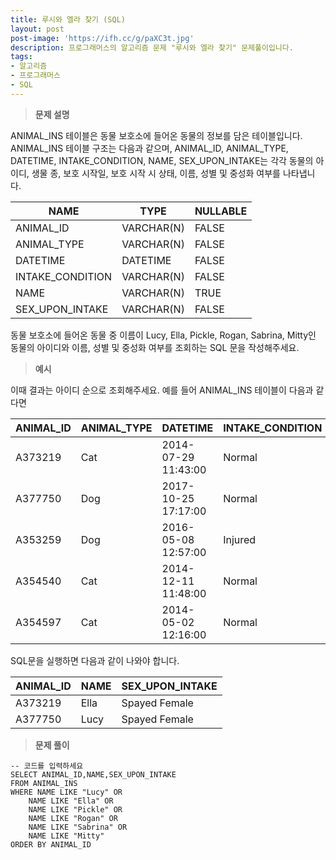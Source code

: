 ```yaml
---
title: 루시와 엘라 찾기 (SQL)
layout: post
post-image: 'https://ifh.cc/g/paXC3t.jpg'
description: 프로그래머스의 알고리즘 문제 "루시와 엘라 찾기" 문제풀이입니다.
tags:
- 알고리즘
- 프로그래머스
- SQL
---
```



>**문제 설명**

ANIMAL_INS 테이블은 동물 보호소에 들어온 동물의 정보를 담은 테이블입니다. ANIMAL_INS 테이블 구조는 다음과 같으며, ANIMAL_ID, ANIMAL_TYPE, DATETIME, INTAKE_CONDITION, NAME, SEX_UPON_INTAKE는 각각 동물의 아이디, 생물 종, 보호 시작일, 보호 시작 시 상태, 이름, 성별 및 중성화 여부를 나타냅니다.

| NAME | TYPE | NULLABLE |
|--|--|--|
| ANIMAL_ID | VARCHAR(N) | FALSE |
| ANIMAL_TYPE | VARCHAR(N) | FALSE |
| DATETIME | DATETIME | FALSE |
| INTAKE_CONDITION | VARCHAR(N) | FALSE |
| NAME | VARCHAR(N) | TRUE |
| SEX_UPON_INTAKE | VARCHAR(N) | FALSE |

동물 보호소에 들어온 동물 중 이름이 Lucy, Ella, Pickle, Rogan, Sabrina, Mitty인 동물의 아이디와 이름, 성별 및 중성화 여부를 조회하는 SQL 문을 작성해주세요.

>**예시**

이때 결과는 아이디 순으로 조회해주세요. 예를 들어 ANIMAL_INS 테이블이 다음과 같다면

| ANIMAL_ID | ANIMAL_TYPE | DATETIME | INTAKE_CONDITION | NAME | SEX_UPON_INTAKE |
|--|--|--|--|--|--|
| A373219 | Cat | 2014-07-29 11:43:00 | Normal | Ella | Spayed Female |
| A377750 | Dog | 2017-10-25 17:17:00 | Normal | Lucy | Spayed Female |
| A353259 | Dog | 2016-05-08 12:57:00 | Injured | Bj | Neutered Male |
| A354540 | Cat | 2014-12-11 11:48:00 | Normal | Tux | Neutered Male |
| A354597 | Cat | 2014-05-02 12:16:00 | Normal | Ariel | Spayed Female |

SQL문을 실행하면 다음과 같이 나와야 합니다.

| ANIMAL_ID | NAME | SEX_UPON_INTAKE |
|--|--|--|
| A373219 | Ella | Spayed Female |
| A377750 | Lucy | Spayed Female |

>**문제 풀이**

	-- 코드를 입력하세요
	SELECT ANIMAL_ID,NAME,SEX_UPON_INTAKE
	FROM ANIMAL_INS
	WHERE NAME LIKE "Lucy" OR 
	    NAME LIKE "Ella" OR
	    NAME LIKE "Pickle" OR
	    NAME LIKE "Rogan" OR
	    NAME LIKE "Sabrina" OR
	    NAME LIKE "Mitty"
	ORDER BY ANIMAL_ID
